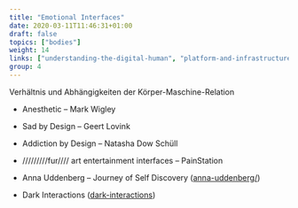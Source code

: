 ```yaml
---
title: "Emotional Interfaces"
date: 2020-03-11T11:46:31+01:00
draft: false
topics: ["bodies"]
weight: 14
links: ["understanding-the-digital-human", "platform-and-infrastructure-monopolies"]
group: 4
---
```


Verhältnis und Abhängigkeiten der Körper-Maschine-Relation

- Anesthetic – Mark Wigley
- Sad by Design – Geert Lovink
- Addiction by Design – Natasha Dow Schüll

- /////////fur//// art entertainment interfaces – PainStation
- Anna Uddenberg – Journey of Self Discovery ([anna-uddenberg/](http://bb9.berlinbiennale.de/de/participants/anna-uddenberg/))

- Dark Interactions ([dark-interactions](https://www.fastcodesign.com/90151350/dark-interactions-are-invading-our-lives-wheres-the-off-button))

